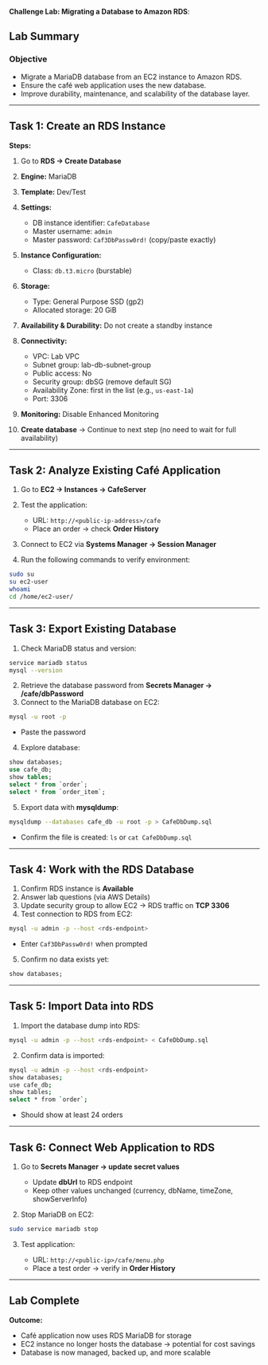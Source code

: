 **Challenge Lab: Migrating a Database to Amazon RDS**:



## **Lab Summary**

### **Objective**

* Migrate a MariaDB database from an EC2 instance to Amazon RDS.
* Ensure the café web application uses the new database.
* Improve durability, maintenance, and scalability of the database layer.

---

## **Task 1: Create an RDS Instance**

**Steps:**

1. Go to **RDS → Create Database**
2. **Engine:** MariaDB
3. **Template:** Dev/Test
4. **Settings:**

   * DB instance identifier: `CafeDatabase`
   * Master username: `admin`
   * Master password: `Caf3DbPassw0rd!` (copy/paste exactly)
5. **Instance Configuration:**

   * Class: `db.t3.micro` (burstable)
6. **Storage:**

   * Type: General Purpose SSD (gp2)
   * Allocated storage: 20 GiB
7. **Availability & Durability:** Do not create a standby instance
8. **Connectivity:**

   * VPC: Lab VPC
   * Subnet group: lab-db-subnet-group
   * Public access: No
   * Security group: dbSG (remove default SG)
   * Availability Zone: first in the list (e.g., `us-east-1a`)
   * Port: 3306
9. **Monitoring:** Disable Enhanced Monitoring
10. **Create database** → Continue to next step (no need to wait for full availability)

---

## **Task 2: Analyze Existing Café Application**

1. Go to **EC2 → Instances → CafeServer**
2. Test the application:

   * URL: `http://<public-ip-address>/cafe`
   * Place an order → check **Order History**
3. Connect to EC2 via **Systems Manager → Session Manager**
4. Run the following commands to verify environment:

```bash
sudo su
su ec2-user
whoami
cd /home/ec2-user/
```

---

## **Task 3: Export Existing Database**

1. Check MariaDB status and version:

```bash
service mariadb status
mysql --version
```

2. Retrieve the database password from **Secrets Manager → /cafe/dbPassword**
3. Connect to the MariaDB database on EC2:

```bash
mysql -u root -p
```

* Paste the password

4. Explore database:

```sql
show databases;
use cafe_db;
show tables;
select * from `order`;
select * from `order_item`;
```

5. Export data with **mysqldump**:

```bash
mysqldump --databases cafe_db -u root -p > CafeDbDump.sql
```

* Confirm the file is created: `ls` or `cat CafeDbDump.sql`

---

## **Task 4: Work with the RDS Database**

1. Confirm RDS instance is **Available**
2. Answer lab questions (via AWS Details)
3. Update security group to allow EC2 → RDS traffic on **TCP 3306**
4. Test connection to RDS from EC2:

```bash
mysql -u admin -p --host <rds-endpoint>
```

* Enter `Caf3DbPassw0rd!` when prompted

5. Confirm no data exists yet:

```sql
show databases;
```

---

## **Task 5: Import Data into RDS**

1. Import the database dump into RDS:

```bash
mysql -u admin -p --host <rds-endpoint> < CafeDbDump.sql
```

2. Confirm data is imported:

```bash
mysql -u admin -p --host <rds-endpoint>
show databases;
use cafe_db;
show tables;
select * from `order`;
```

* Should show at least 24 orders

---

## **Task 6: Connect Web Application to RDS**

1. Go to **Secrets Manager → update secret values**

   * Update **dbUrl** to RDS endpoint
   * Keep other values unchanged (currency, dbName, timeZone, showServerInfo)
2. Stop MariaDB on EC2:

```bash
sudo service mariadb stop
```

3. Test application:

   * URL: `http://<public-ip>/cafe/menu.php`
   * Place a test order → verify in **Order History**

---

## **Lab Complete**

**Outcome:**

* Café application now uses RDS MariaDB for storage
* EC2 instance no longer hosts the database → potential for cost savings
* Database is now managed, backed up, and more scalable

